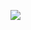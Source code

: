 <a href="https://ipfs.io/ipfs/QmcnGdXqKK1yLkWcqzrnGYXgpHEjJHh8MQWUYJaw1gngaj"><img src="https://ipfs.io/ipfs/QmcnGdXqKK1yLkWcqzrnGYXgpHEjJHh8MQWUYJaw1gngaj"></a>

